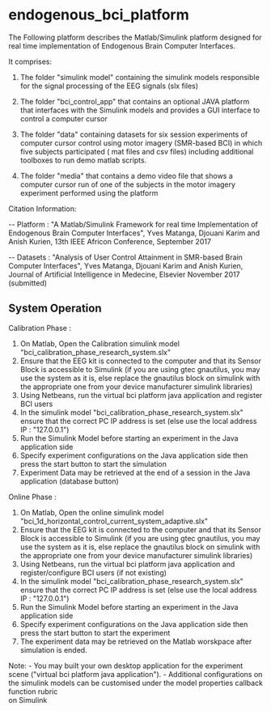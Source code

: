 # endogenous_bci_platform
The Following platform describes the Matlab/Simulink platform designed for real time implementation of 
Endogenous Brain Computer Interfaces.

It comprises:

1. The folder "simulink model" containing the simulink models responsible for the signal processing of the EEG signals (slx files)

2. The folder "bci_control_app" that contains an optional JAVA platform that interfaces with the Simulink models and provides a GUI interface to control a computer cursor 

3. The folder "data" containing datasets for six session experiments of computer cursor control using motor imagery (SMR-based BCI) in which five  subjects participated ( mat files and csv files) including additional toolboxes to run demo matlab scripts.

4. The folder "media" that contains a demo video file that shows a computer cursor run of one of the subjects in the motor imagery experiment performed using the platform

Citation Information:

-- Platform : "A Matlab/Simulink Framework for real time Implementation of Endogenous Brain Computer Interfaces", Yves Matanga, Djouani Karim and Anish Kurien, 13th IEEE Africon Conference, September 2017 

-- Datasets : "Analysis of User Control Attainment in SMR-based Brain Computer Interfaces", Yves Matanga, Djouani Karim and Anish Kurien,
Journal of Artificial Intelligence in Medecine, Elsevier November 2017 (submitted)

System Operation
----------------

Calibration Phase :

1. On Matlab, Open the Calibration simulink model "bci_calibration_phase_research_system.slx"
2. Ensure that the EEG kit is connected to the computer and that its Sensor Block is accessible to Simulink
(if you are using gtec gnautilus, you may use the system as it is, else replace the gnautilus block on simulink with the appropriate one from your device manufacturer simulink libraries)
3. Using Netbeans, run the virtual bci platform java application and register BCI users
4. In the simulink model "bci_calibration_phase_research_system.slx" ensure that the correct PC IP address is set (else use the local address IP : "127.0.0.1")
5. Run the Simulink Model before starting an experiment in the Java application side
6. Specify experiment configurations on the Java application side then press the start button to start the simulation
7. Experiment Data may be retrieved at the end of a session in the Java application (database button)

Online Phase :

1. On Matlab, Open the online simulink model "bci_1d_horizontal_control_current_system_adaptive.slx"
2. Ensure that the EEG kit is connected to the computer and that its Sensor Block is accessible to Simulink
(if you are using gtec gnautilus, you may use the system as it is, else replace the gnautilus block on simulink with the appropriate one from your device manufacturer simulink libraries)
3. Using Netbeans, run the virtual bci platform java application and register/configure BCI users (if not existing)
4. In the simulink model "bci_calibration_phase_research_system.slx" ensure that the correct PC IP address is set (else use the local address IP : "127.0.0.1")
5. Run the Simulink Model before starting an experiment in the Java application side
6. Specify experiment configurations on the Java application side then press the start button to start the experiment
7. The experiment data may be retrieved on the Matlab worskpace after simulation is ended.

Note: - You may built your own desktop application for the experiment scene ("virtual bci platform java application").
      - Additional configurations on the simulink models can be customised under the model properties callback function rubric           
      on Simulink
      





